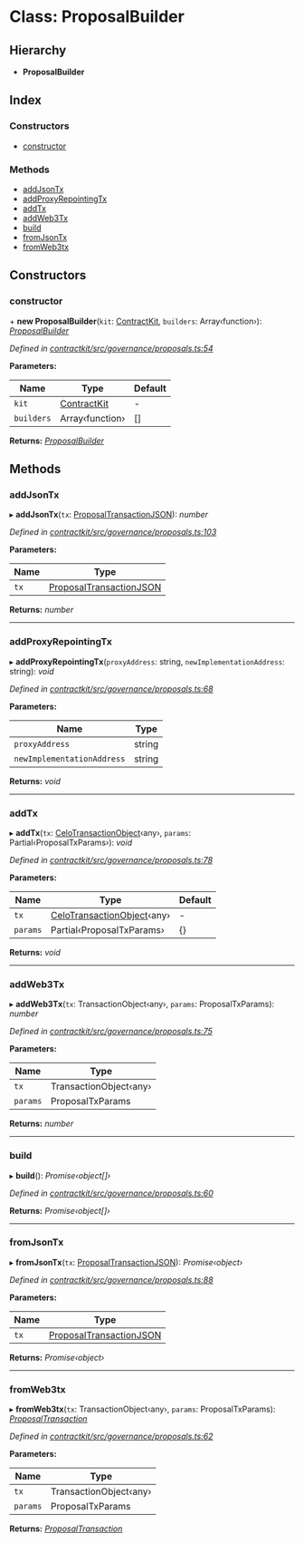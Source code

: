 # Class: ProposalBuilder

## Hierarchy

* **ProposalBuilder**

## Index

### Constructors

* [constructor](_contractkit_src_governance_proposals_.proposalbuilder.md#constructor)

### Methods

* [addJsonTx](_contractkit_src_governance_proposals_.proposalbuilder.md#addjsontx)
* [addProxyRepointingTx](_contractkit_src_governance_proposals_.proposalbuilder.md#addproxyrepointingtx)
* [addTx](_contractkit_src_governance_proposals_.proposalbuilder.md#addtx)
* [addWeb3Tx](_contractkit_src_governance_proposals_.proposalbuilder.md#addweb3tx)
* [build](_contractkit_src_governance_proposals_.proposalbuilder.md#build)
* [fromJsonTx](_contractkit_src_governance_proposals_.proposalbuilder.md#fromjsontx)
* [fromWeb3tx](_contractkit_src_governance_proposals_.proposalbuilder.md#fromweb3tx)

## Constructors

###  constructor

\+ **new ProposalBuilder**(`kit`: [ContractKit](_contractkit_src_kit_.contractkit.md), `builders`: Array‹function›): *[ProposalBuilder](_contractkit_src_governance_proposals_.proposalbuilder.md)*

*Defined in [contractkit/src/governance/proposals.ts:54](https://github.com/celo-org/celo-monorepo/blob/master/packages/contractkit/src/governance/proposals.ts#L54)*

**Parameters:**

Name | Type | Default |
------ | ------ | ------ |
`kit` | [ContractKit](_contractkit_src_kit_.contractkit.md) | - |
`builders` | Array‹function› | [] |

**Returns:** *[ProposalBuilder](_contractkit_src_governance_proposals_.proposalbuilder.md)*

## Methods

###  addJsonTx

▸ **addJsonTx**(`tx`: [ProposalTransactionJSON](../interfaces/_contractkit_src_governance_proposals_.proposaltransactionjson.md)): *number*

*Defined in [contractkit/src/governance/proposals.ts:103](https://github.com/celo-org/celo-monorepo/blob/master/packages/contractkit/src/governance/proposals.ts#L103)*

**Parameters:**

Name | Type |
------ | ------ |
`tx` | [ProposalTransactionJSON](../interfaces/_contractkit_src_governance_proposals_.proposaltransactionjson.md) |

**Returns:** *number*

___

###  addProxyRepointingTx

▸ **addProxyRepointingTx**(`proxyAddress`: string, `newImplementationAddress`: string): *void*

*Defined in [contractkit/src/governance/proposals.ts:68](https://github.com/celo-org/celo-monorepo/blob/master/packages/contractkit/src/governance/proposals.ts#L68)*

**Parameters:**

Name | Type |
------ | ------ |
`proxyAddress` | string |
`newImplementationAddress` | string |

**Returns:** *void*

___

###  addTx

▸ **addTx**(`tx`: [CeloTransactionObject](_contractkit_src_wrappers_basewrapper_.celotransactionobject.md)‹any›, `params`: Partial‹ProposalTxParams›): *void*

*Defined in [contractkit/src/governance/proposals.ts:78](https://github.com/celo-org/celo-monorepo/blob/master/packages/contractkit/src/governance/proposals.ts#L78)*

**Parameters:**

Name | Type | Default |
------ | ------ | ------ |
`tx` | [CeloTransactionObject](_contractkit_src_wrappers_basewrapper_.celotransactionobject.md)‹any› | - |
`params` | Partial‹ProposalTxParams› | {} |

**Returns:** *void*

___

###  addWeb3Tx

▸ **addWeb3Tx**(`tx`: TransactionObject‹any›, `params`: ProposalTxParams): *number*

*Defined in [contractkit/src/governance/proposals.ts:75](https://github.com/celo-org/celo-monorepo/blob/master/packages/contractkit/src/governance/proposals.ts#L75)*

**Parameters:**

Name | Type |
------ | ------ |
`tx` | TransactionObject‹any› |
`params` | ProposalTxParams |

**Returns:** *number*

___

###  build

▸ **build**(): *Promise‹object[]›*

*Defined in [contractkit/src/governance/proposals.ts:60](https://github.com/celo-org/celo-monorepo/blob/master/packages/contractkit/src/governance/proposals.ts#L60)*

**Returns:** *Promise‹object[]›*

___

###  fromJsonTx

▸ **fromJsonTx**(`tx`: [ProposalTransactionJSON](../interfaces/_contractkit_src_governance_proposals_.proposaltransactionjson.md)): *Promise‹object›*

*Defined in [contractkit/src/governance/proposals.ts:88](https://github.com/celo-org/celo-monorepo/blob/master/packages/contractkit/src/governance/proposals.ts#L88)*

**Parameters:**

Name | Type |
------ | ------ |
`tx` | [ProposalTransactionJSON](../interfaces/_contractkit_src_governance_proposals_.proposaltransactionjson.md) |

**Returns:** *Promise‹object›*

___

###  fromWeb3tx

▸ **fromWeb3tx**(`tx`: TransactionObject‹any›, `params`: ProposalTxParams): *[ProposalTransaction](../modules/_contractkit_src_wrappers_governance_.md#proposaltransaction)*

*Defined in [contractkit/src/governance/proposals.ts:62](https://github.com/celo-org/celo-monorepo/blob/master/packages/contractkit/src/governance/proposals.ts#L62)*

**Parameters:**

Name | Type |
------ | ------ |
`tx` | TransactionObject‹any› |
`params` | ProposalTxParams |

**Returns:** *[ProposalTransaction](../modules/_contractkit_src_wrappers_governance_.md#proposaltransaction)*
